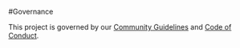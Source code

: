 #Governance 
<!-- TODO: Starting at Tier 3 GOVERNANCE.md has basic language about early community governance, how the project make decisions, and how contributors are elevated through the leadership process if any (e.g. joining teams, getting maintainer status, etc...)--> 
 This project is governed by our [Community Guidelines](COMMUNITY_GUIDELINES.md) and [Code of Conduct](CODE_OF_CONDUCT.md). 
